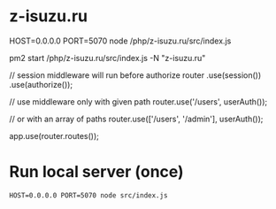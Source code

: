 # z-isuzu.ru

 HOST=0.0.0.0 PORT=5070 node /php/z-isuzu.ru/src/index.js

pm2 start /php/z-isuzu.ru/src/index.js -N "z-isuzu.ru"


// session middleware will run before authorize
router
  .use(session())
  .use(authorize());

// use middleware only with given path
router.use('/users', userAuth());

// or with an array of paths
router.use(['/users', '/admin'], userAuth());

app.use(router.routes());

# Run local server (once)
    HOST=0.0.0.0 PORT=5070 node src/index.js


